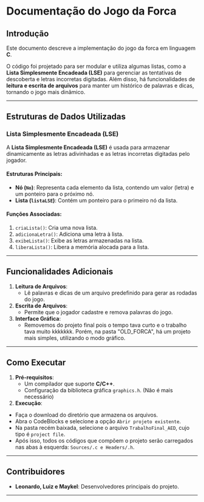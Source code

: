 # Documentação do Jogo da Forca

## Introdução
Este documento descreve a implementação do jogo da forca em linguagem **C**.

O código foi projetado para ser modular e utiliza algumas listas, como a **Lista Simplesmente Encadeada (LSE)** para gerenciar as tentativas de descoberta e letras incorretas digitadas. Além disso, há funcionalidades de **leitura e escrita de arquivos** para manter um histórico de palavras e dicas, tornando o jogo mais dinâmico.

---

## Estruturas de Dados Utilizadas

### Lista Simplesmente Encadeada (LSE)
A **Lista Simplesmente Encadeada (LSE)** é usada para armazenar dinamicamente as letras adivinhadas e as letras incorretas digitadas pelo jogador.

#### Estruturas Principais:
- **Nó (`No`)**: Representa cada elemento da lista, contendo um valor (letra) e um ponteiro para o próximo nó.
- **Lista (`listaLSE`)**: Contém um ponteiro para o primeiro nó da lista.

#### Funções Associadas:
1. `criaLista()`: Cria uma nova lista.
2. `adicionaLetra()`: Adiciona uma letra à lista.
3. `exibeLista()`: Exibe as letras armazenadas na lista.
4. `liberaLista()`: Libera a memória alocada para a lista.

---

## Funcionalidades Adicionais
1. **Leitura de Arquivos**:
   - Lê palavras e dicas de um arquivo predefinido para gerar as rodadas do jogo.
2. **Escrita de Arquivos**:
   - Permite que o jogador cadastre e remova palavras do jogo.
3. **Interface Gráfica**:
   - Removemos do projeto final pois o tempo tava curto e o trabalho tava muito kkkkkkk. Porém, na pasta "OLD_FORCA", há um projeto mais simples, utilizando o modo gráfico.

---

## Como Executar
1. **Pré-requisitos**:
   - Um compilador que suporte **C/C++**.
   - Configuração da biblioteca gráfica `graphics.h`. (Não é mais necessário)
2.  **Execução**:
   - Faça o download do diretório que armazena os arquivos.
   - Abra o CodeBlocks e selecione a opção `Abrir projeto existente`.
   - Na pasta recém baixada, selecione o arquivo `TrabalhoFinal_AED`, cujo tipo é `project file`.
   - Após isso, todos os códigos que compõem o projeto serão carregados nas abas à esquerda: `Sources/.c e Headers/.h`.
  
---

## Contribuidores
- **Leonardo, Luiz e Maykel**: Desenvolvedores principais do projeto.

---
